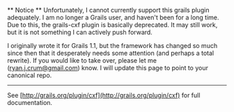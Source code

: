 ** Notice **
Unfortunately, I cannot currently support this grails plugin adequately. I am no longer a Grails user, and haven't been for a long time. Due to this, the grails-cxf plugin is basically deprecated. It may still work, but it is not something I can actively push forward.

I originally wrote it for Grails 1.1, but the framework has changed so much since then that it desperately needs some attention (and perhaps a total rewrite). If you would like to take over, please let me (ryan.j.crum@gmail.com) know. I will update this page to point to your canonical repo.

-------

See [http://grails.org/plugin/cxf](http://grails.org/plugin/cxf) for full documentation.
